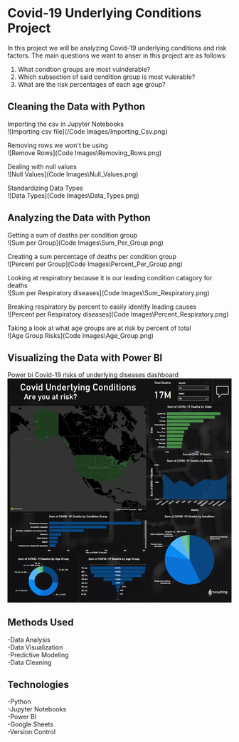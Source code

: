 # **Covid-19 Underlying Conditions Project**

In this project we will be analyzing Covid-19 underlying conditions and risk factors. The main questions we want to anser in this project are as follows:

1. What condtion groups are most vulnderable?
2. Which subsection of said condition group is most vulerable?
3. What are the risk percentages of each age group?

## **Cleaning the Data with Python**

Importing the csv in Jupyter Notebooks  
![Importing csv file](/Code Images/Importing_Csv.png)

Removing rows we won't be using  
![Remove Rows](Code Images\Removing_Rows.png)

Dealing with null values  
![Null Values](Code Images\Null_Values.png)

Standardizing Data Types  
![Data Types](Code Images\Data_Types.png)

## **Analyzing the Data with Python**

Getting a sum of deaths per condition group  
![Sum per Group](Code Images\Sum_Per_Group.png)

Creating a sum percentage of deaths per condition group  
![Percent per Group](Code Images\Percent_Per_Group.png)

Looking at respiratory because it is our leading condition catagory for deaths  
![Sum per Respiratory diseases](Code Images\Sum_Respiratory.png)

Breaking respiratory by percent to easily identify leading causes  
![Percent per Respiratory diseases](Code Images\Percent_Respiratory.png)

Taking a look at what age groups are at risk by percent of total  
![Age Group Risks](Code Images\Age_Group.png)

## **Visualizing the Data with Power BI**

Power bi Covid-19 risks of underlying diseases dashboard  
![Dashboard](Covid_PowerBI_Visualization.png)



## **Methods Used**

-Data Analysis  
-Data Visualization  
-Predictive Modeling  
-Data Cleaning  

## **Technologies**

-Python  
-Jupyter Notebooks  
-Power BI  
-Google Sheets  
-Version Control  

